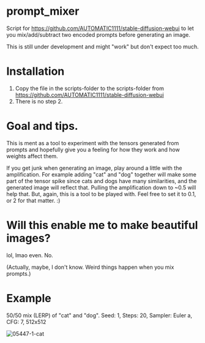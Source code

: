 # prompt_mixer

Script for https://github.com/AUTOMATIC1111/stable-diffusion-webui to let you mix/add/subtract two encoded prompts before generating an image.

This is still under development and might "work" but don't expect too much.

# Installation
1. Copy the file in the scripts-folder to the scripts-folder from https://github.com/AUTOMATIC1111/stable-diffusion-webui
2. There is no step 2.

# Goal and tips.

This is ment as a tool to experiment with the tensors generated from prompts and hopefully give you a feeling for how they work and how weights affect them.

If you get junk when generating an image, play around a little with the amplification. For example adding "cat" and "dog" together will make some part of the tensor spike since cats and dogs have many similarities, and the generated image will reflect that. Pulling the amplification down to ~0.5 will help that. But, again, this is a tool to be played with. Feel free to set it to 0.1, or 2 for that matter. :)

# Will this enable me to make beautiful images?

lol, lmao even. No.

(Actually, maybe, I don't know. Weird things happen when you mix prompts.)

# Example

50/50 mix (LERP) of "cat" and "dog". Seed: 1, Steps: 20, Sampler: Euler a, CFG: 7, 512x512

![05447-1-cat](https://user-images.githubusercontent.com/13150150/194652515-053cc6da-a2ff-484b-ae30-a6c493437c6b.png)
